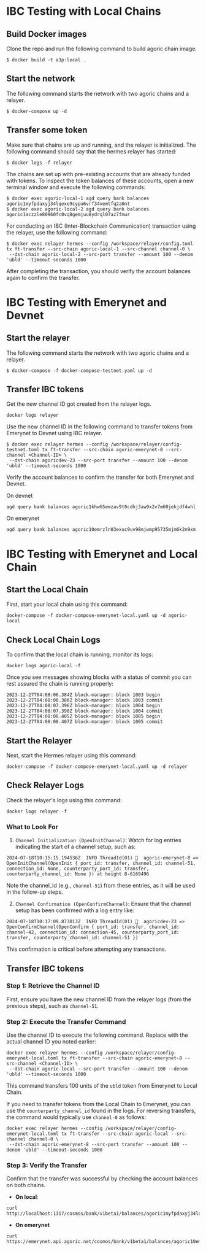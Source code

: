# IBC Testing with Local Chains

## Build Docker images

Clone the repo and run the following command to build agoric chain image.

```
$ docker build -t a3p:local .
```

## Start the network

The following command starts the network with two agoric chains and a relayer.

```
$ docker-compose up -d
```

## Transfer some token

Make sure that chains are up and running, and the relayer is initialized. The following command should say that the hermes relayer has started:

```
$ docker logs -f relayer
```

The chains are set up with pre-existing accounts that are already funded with tokens. To inspect the token balances of these accounts, open a new terminal window and execute the following commands:

```
$ docker exec agoric-local-1 agd query bank balances agoric1myfpdaxyj34lqexe9cypu6vrf34xemtfq2a0nt
$ docker exec agoric-local-2 agd query bank balances agoric1aczzle80960fc0vq8gemjuu8ydrql07az7fmur
```

For conducting an IBC (Inter-Blockchain Communication) transaction using the relayer, use the following command:

```
$ docker exec relayer hermes --config /workspace/relayer/config.toml tx ft-transfer --src-chain agoric-local-1 --src-channel channel-0 \
 --dst-chain agoric-local-2 --src-port transfer --amount 100 --denom 'ubld' --timeout-seconds 1000
```

After completing the transaction, you should verify the account balances again to confirm the transfer.

# IBC Testing with Emerynet and Devnet

## Start the relayer

The following command starts the network with two agoric chains and a relayer.

```
$ docker-compose -f docker-compose-testnet.yaml up -d
```

## Transfer IBC tokens

Get the new channel ID got created from the relayer logs.

```
docker logs relayer
```

Use the new channel ID in the following command to transfer tokens from Emerynet to Devnet using IBC relayer.

```
$ docker exec relayer hermes --config /workspace/relayer/config-testnet.toml tx ft-transfer --src-chain agoric-emerynet-8 --src-channel <Channel-ID> \
 --dst-chain agoricdev-23 --src-port transfer --amount 100 --denom 'ubld' --timeout-seconds 1000
```

Verify the account balances to confirm the transfer for both Emerynet and Devnet.

On devnet

```
agd query bank balances agoric1khw65emzav9t0cdhj3aw9x2v7m60jekjdf4whl
```

On emerynet

```
agd query bank balances agoric10emrzln03exuc9uv98mjwmp95735mjm6k2n9xm
```

# IBC Testing with Emerynet and Local Chain

## Start the Local Chain

First, start your local chain using this command:

```
docker-compose -f docker-compose-emerynet-local.yaml up -d agoric-local
```

## Check Local Chain Logs

To confirm that the local chain is running, monitor its logs:

```
docker logs agoric-local -f
```

Once you see messages showing blocks with a status of commit you can rest assured the chain is running properly:

```
2023-12-27T04:08:06.384Z block-manager: block 1003 begin
2023-12-27T04:08:06.386Z block-manager: block 1003 commit
2023-12-27T04:08:07.396Z block-manager: block 1004 begin
2023-12-27T04:08:07.398Z block-manager: block 1004 commit
2023-12-27T04:08:08.405Z block-manager: block 1005 begin
2023-12-27T04:08:08.407Z block-manager: block 1005 commit
```

## Start the Relayer

Next, start the Hermes relayer using this command:

```
docker-compose -f docker-compose-emerynet-local.yaml up -d relayer
```

## Check Relayer Logs

Check the relayer's logs using this command:

```
docker logs relayer -f
```

### What to Look For

1. `Channel Initialization (OpenInitChannel)`: Watch for log entries indicating the start of a channel setup, such as:

```
2024-07-18T10:15:15.194536Z  INFO ThreadId(01) 🎊  agoric-emerynet-8 => OpenInitChannel(OpenInit { port_id: transfer, channel_id: channel-51, connection_id: None, counterparty_port_id: transfer, counterparty_channel_id: None }) at height 8-6169496
```

Note the channel_id (e.g., `channel-51`) from these entries, as it will be used in the follow-up steps.

2. `Channel Confirmation (OpenConfirmChannel)`: Ensure that the channel setup has been confirmed with a log entry like:

```
2024-07-18T10:17:09.873013Z  INFO ThreadId(01) 🎊  agoricdev-23 => OpenConfirmChannel(OpenConfirm { port_id: transfer, channel_id: channel-42, connection_id: connection-45, counterparty_port_id: transfer, counterparty_channel_id: channel-51 })
```

This confirmation is critical before attempting any transactions.

## Transfer IBC tokens

### Step 1: Retrieve the Channel ID

First, ensure you have the new channel ID from the relayer logs (from the previous steps), such as `channel-51`.

### Step 2: Execute the Transfer Command

Use the channel ID to execute the following command. Replace <Channel-ID> with the actual channel ID you noted earlier:

```
docker exec relayer hermes --config /workspace/relayer/config-emerynet-local.toml tx ft-transfer --src-chain agoric-emerynet-8 --src-channel <Channel-ID> \
 --dst-chain agoric-local --src-port transfer --amount 100 --denom 'ubld' --timeout-seconds 1000
```

This command transfers 100 units of the `ubld` token from Emerynet to Local Chain.

If you need to transfer tokens from the Local Chain to Emerynet, you can use the `counterparty_channel_id` found in the logs. For reversing transfers, the command would typically use `channel-0` as follows:

```
docker exec relayer hermes --config /workspace/relayer/config-emerynet-local.toml tx ft-transfer --src-chain agoric-local --src-channel channel-0 \
 --dst-chain agoric-emerynet-8 --src-port transfer --amount 100 --denom 'ubld' --timeout-seconds 1000

```

### Step 3: Verify the Transfer

Confirm that the transfer was successful by checking the account balances on both chains.

- **On local**:

```
curl http://localhost:1317/cosmos/bank/v1beta1/balances/agoric1myfpdaxyj34lqexe9cypu6vrf34xemtfq2a0nt
```

- **On emerynet**

```
curl https://emerynet.api.agoric.net/cosmos/bank/v1beta1/balances/agoric10emrzln03exuc9uv98mjwmp95735mjm6k2n9xm
```
